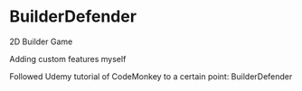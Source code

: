 # BuilderDefender
2D Builder Game

Adding custom features myself

Followed Udemy tutorial of CodeMonkey to a certain point: BuilderDefender 


